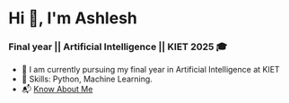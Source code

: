 



 
# Hi 👋, I'm Ashlesh

### Final year || Artificial Intelligence || KIET 2025 🎓

- 🔬 I am currently pursuing my final year in Artificial Intelligence at KIET
- 🔭 Skills: Python, Machine Learning.
- 📬 [Know About Me](https://linktr.ee/ashlesh1)
